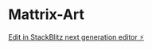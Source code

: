 # Mattrix-Art

[Edit in StackBlitz next generation editor ⚡️](https://stackblitz.com/~/github.com/eliteandhonor/Mattrix-Art)